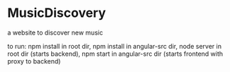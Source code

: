 # MusicDiscovery
a website to discover new music

to run:
npm install in root dir,
npm install in angular-src dir,
node server in root dir (starts backend),
npm start in angular-src dir (starts frontend with proxy to backend)
